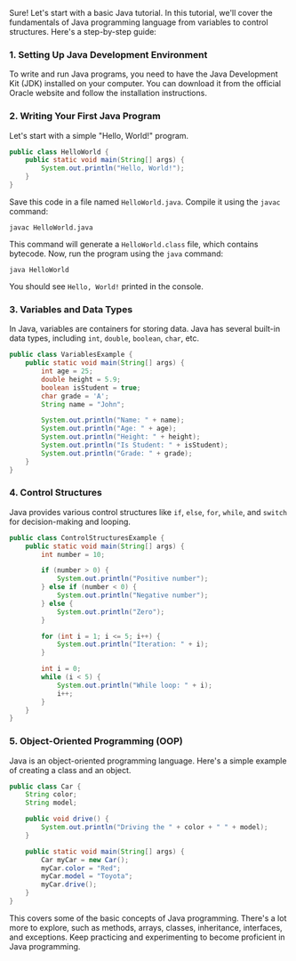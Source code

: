 Sure! Let's start with a basic Java tutorial. In this tutorial, we'll cover the fundamentals of Java programming language from variables to control structures. Here's a step-by-step guide:

### 1. Setting Up Java Development Environment
To write and run Java programs, you need to have the Java Development Kit (JDK) installed on your computer. You can download it from the official Oracle website and follow the installation instructions.

### 2. Writing Your First Java Program
Let's start with a simple "Hello, World!" program.

```java
public class HelloWorld {
    public static void main(String[] args) {
        System.out.println("Hello, World!");
    }
}
```

Save this code in a file named `HelloWorld.java`. Compile it using the `javac` command:

```
javac HelloWorld.java
```

This command will generate a `HelloWorld.class` file, which contains bytecode. Now, run the program using the `java` command:

```
java HelloWorld
```

You should see `Hello, World!` printed in the console.

### 3. Variables and Data Types
In Java, variables are containers for storing data. Java has several built-in data types, including `int`, `double`, `boolean`, `char`, etc.

```java
public class VariablesExample {
    public static void main(String[] args) {
        int age = 25;
        double height = 5.9;
        boolean isStudent = true;
        char grade = 'A';
        String name = "John";

        System.out.println("Name: " + name);
        System.out.println("Age: " + age);
        System.out.println("Height: " + height);
        System.out.println("Is Student: " + isStudent);
        System.out.println("Grade: " + grade);
    }
}
```

### 4. Control Structures
Java provides various control structures like `if`, `else`, `for`, `while`, and `switch` for decision-making and looping.

```java
public class ControlStructuresExample {
    public static void main(String[] args) {
        int number = 10;

        if (number > 0) {
            System.out.println("Positive number");
        } else if (number < 0) {
            System.out.println("Negative number");
        } else {
            System.out.println("Zero");
        }

        for (int i = 1; i <= 5; i++) {
            System.out.println("Iteration: " + i);
        }

        int i = 0;
        while (i < 5) {
            System.out.println("While loop: " + i);
            i++;
        }
    }
}
```

### 5. Object-Oriented Programming (OOP)
Java is an object-oriented programming language. Here's a simple example of creating a class and an object.

```java
public class Car {
    String color;
    String model;

    public void drive() {
        System.out.println("Driving the " + color + " " + model);
    }

    public static void main(String[] args) {
        Car myCar = new Car();
        myCar.color = "Red";
        myCar.model = "Toyota";
        myCar.drive();
    }
}
```

This covers some of the basic concepts of Java programming. There's a lot more to explore, such as methods, arrays, classes, inheritance, interfaces, and exceptions. Keep practicing and experimenting to become proficient in Java programming.
